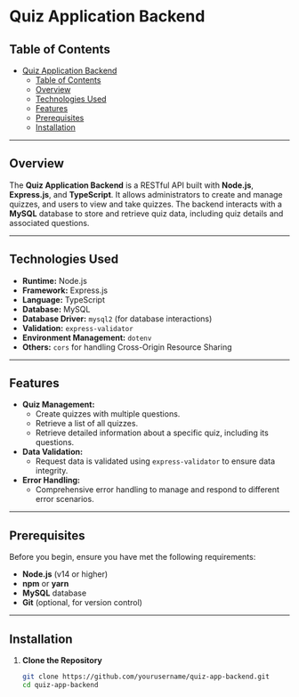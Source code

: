# Quiz Application Backend

## Table of Contents

- [Quiz Application Backend](#quiz-application-backend)
  - [Table of Contents](#table-of-contents)
  - [Overview](#overview)
  - [Technologies Used](#technologies-used)
  - [Features](#features)
  - [Prerequisites](#prerequisites)
  - [Installation](#installation)

---

## Overview

The **Quiz Application Backend** is a RESTful API built with **Node.js**, **Express.js**, and **TypeScript**. It allows administrators to create and manage quizzes, and users to view and take quizzes. The backend interacts with a **MySQL** database to store and retrieve quiz data, including quiz details and associated questions.

---

## Technologies Used

- **Runtime:** Node.js
- **Framework:** Express.js
- **Language:** TypeScript
- **Database:** MySQL
- **Database Driver:** `mysql2` (for database interactions)
- **Validation:** `express-validator`
- **Environment Management:** `dotenv`
- **Others:** `cors` for handling Cross-Origin Resource Sharing

---

## Features

- **Quiz Management:**
  - Create quizzes with multiple questions.
  - Retrieve a list of all quizzes.
  - Retrieve detailed information about a specific quiz, including its questions.
- **Data Validation:**
  - Request data is validated using `express-validator` to ensure data integrity.
- **Error Handling:**
  - Comprehensive error handling to manage and respond to different error scenarios.

---

## Prerequisites

Before you begin, ensure you have met the following requirements:

- **Node.js** (v14 or higher)
- **npm** or **yarn**
- **MySQL** database
- **Git** (optional, for version control)

---

## Installation

1. **Clone the Repository**

   ```bash
   git clone https://github.com/yourusername/quiz-app-backend.git
   cd quiz-app-backend
   ```
